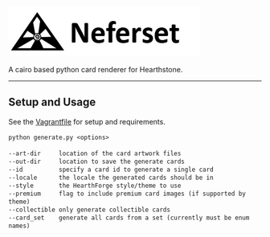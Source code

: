 ![header](header.png)

A cairo based python card renderer for Hearthstone.

---

 ## Setup and Usage
See the [Vagrantfile](./Vagrantfile) for setup and requirements.

```
python generate.py <options>

--art-dir     location of the card artwork files
--out-dir     location to save the generate cards
--id          specify a card id to generate a single card
--locale      the locale the generated cards should be in
--style       the HearthForge style/theme to use
--premium     flag to include premium card images (if supported by theme)
--collectible only generate collectible cards
--card_set    generate all cards from a set (currently must be enum names)
```
